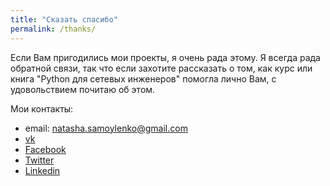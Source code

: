 ```yaml
---
title: "Сказать спасибо"
permalink: /thanks/
---
```



Если Вам пригодились мои проекты, я очень рада этому. 
Я всегда рада обратной связи, так что если захотите рассказать о том, как курс или книга
"Python для сетевых инженеров" помогла лично Вам, с удовольствием почитаю об этом.


Мои контакты:

* email: natasha.samoylenko@gmail.com
* [vk](https://vk.com/natasha_samoylenko)
* [Facebook](https://www.facebook.com/samoylenko.natasha)
* [Twitter](https://twitter.com/natenka_says)
* [Linkedin](https://www.linkedin.com/in/nsamoylenko)

